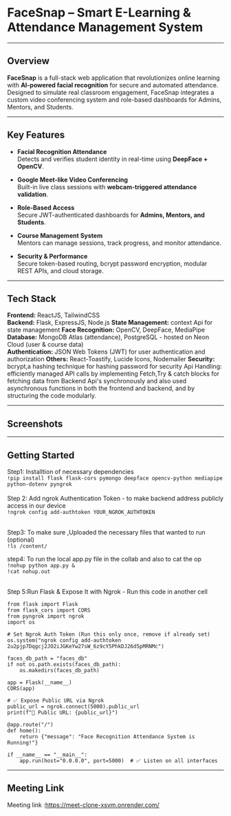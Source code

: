 # FaceSnap – Smart E-Learning & Attendance Management System

---

## Overview

**FaceSnap** is a full-stack web application that revolutionizes online learning with **AI-powered facial recognition** for secure and automated attendance. Designed to simulate real classroom engagement, FaceSnap integrates a custom video conferencing system and role-based dashboards for Admins, Mentors, and Students.

---

## Key Features

- **Facial Recognition Attendance**  
  Detects and verifies student identity in real-time using **DeepFace + OpenCV**.

- **Google Meet-like Video Conferencing**  
  Built-in live class sessions with **webcam-triggered attendance validation**.

- **Role-Based Access**  
  Secure JWT-authenticated dashboards for **Admins, Mentors, and Students**.

- **Course Management System**  
  Mentors can manage sessions, track progress, and monitor attendance.

- **Security & Performance**  
  Secure token-based routing, bcrypt password encryption, modular REST APIs, and cloud storage.

---

## Tech Stack

**Frontend:** ReactJS, TailwindCSS  
**Backend:** Flask, ExpressJS, Node.js
**State Management:** context Api for state management
**Face Recognition:** OpenCV, DeepFace, MediaPipe  
**Database:** MongoDB Atlas (attendance), PostgreSQL - hosted on Neon Cloud (user & course data)  
**Authentication:** JSON Web Tokens (JWT) for user authentication and authorization
**Others:** React-Toastify, Lucide Icons, Nodemailer
**Security:** bcrypt,a hashing technique for hashing password for security
Api Handling: efficiently managed API calls by implementing Fetch,Try & catch blocks for fetching data from Backend Api's synchronously and also used asynchronous functions in both the frontend and backend, and by structuring the code modularly.

---

## Screenshots





---

## Getting Started

Step1: Installtion of necessary dependencies<br/>
`!pip install flask flask-cors pymongo deepface opencv-python mediapipe python-dotenv pyngrok ` <br/> <br/>
Step 2: Add ngrok Authentication Token - to make backend address publicly access in our device <br/>
` !ngrok config add-authtoken YOUR_NGROK_AUTHTOKEN ` <br/> <br/>

Step3: To make sure ,Uploaded the necessary files that wanted to run (optional) <br/>
` !ls /content/ ` <br/>

step4: To run the local app.py file in the collab and also to cat the op <br/>
` !nohup python app.py & ` <br/>
` !cat nohup.out ` <br/> <br/>

Step 5:Run Flask & Expose It with Ngrok - Run this code in another cell <br/>
```
from flask import Flask
from flask_cors import CORS
from pyngrok import ngrok
import os

# Set Ngrok Auth Token (Run this only once, remove if already set)
os.system("ngrok config add-authtoken 2u2pjp7Dqgcj2JO2iJGKeYw27sW_6z9cY5PhkDJ26d5pMRNMc")

faces_db_path = "faces_db"
if not os.path.exists(faces_db_path):
    os.makedirs(faces_db_path)
    
app = Flask(__name__)
CORS(app)

# ✅ Expose Public URL via Ngrok
public_url = ngrok.connect(5000).public_url
print(f"🚀 Public URL: {public_url}")

@app.route("/")
def home():
    return {"message": "Face Recognition Attendance System is Running!"}

if __name__ == "__main__":
    app.run(host="0.0.0.0", port=5000)  # ✅ Listen on all interfaces

```

---
## Meeting Link
Meeting link :https://meet-clone-xsvm.onrender.com/
